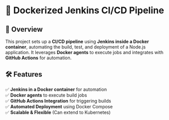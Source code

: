 # 🚀 Dockerized Jenkins CI/CD Pipeline  

## 📖 Overview  
This project sets up a **CI/CD pipeline** using **Jenkins inside a Docker container**, automating the build, test, and deployment of a Node.js application. It leverages **Docker agents** to execute jobs and integrates with **GitHub Actions** for automation.  

## 🛠️ Features  
✅ **Jenkins in a Docker container** for automation  
✅ **Docker agents** to execute build jobs  
✅ **GitHub Actions Integration** for triggering builds  
✅ **Automated Deployment** using Docker Compose  
✅ **Scalable & Flexible** (Can extend to Kubernetes)  


